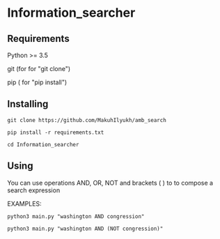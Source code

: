 # Information_searcher

## Requirements
Python >= 3.5

git (for for "git clone")

pip ( for "pip install")

## Installing
```shell
git clone https://github.com/MakuhIlyukh/amb_search

pip install -r requirements.txt

cd Information_searcher
```

## Using

You can use operations AND, OR, NOT and brackets ( ) to to compose a search expression

EXAMPLES:

```shell
python3 main.py "washington AND congression"

python3 main.py "washington AND (NOT congression)"
```

